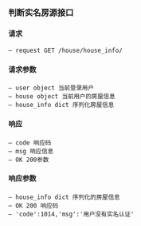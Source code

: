 ### 判断实名房源接口

#### 请求
    — request GET /house/house_info/
#### 请求参数
    — user object 当前登录用户
    — house object 当前用户的房屋信息
    — house_info dict 序列化房屋信息
#### 响应
    — code 响应码
    — msg 响应信息
    — OK 200参数
#### 响应参数
    — house_info dict 序列化的房屋信息
    — OK 200 响应码
    — 'code':1014,'msg':'用户没有实名认证'

